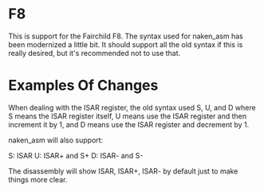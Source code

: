 
F8
==

This is support for the Fairchild F8. The syntax used for naken_asm
has been modernized a little bit. It should support all the old syntax
if this is really desired, but it's recommended not to use that.

Examples Of Changes
===================

When dealing with the ISAR register, the old syntax used S, U, and D where
S means the ISAR register itself, U means use the ISAR register and then
increment it by 1, and D means use the ISAR register and decrement by 1.

naken_asm will also support:

S: ISAR
U: ISAR+ and S+
D: ISAR- and S-

The disassembly will show ISAR, ISAR+, ISAR- by default just to make
things more clear.

